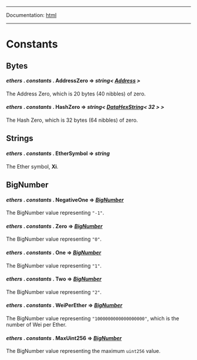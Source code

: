 -----

Documentation: [html](https://docs.ethers.io/)

-----

Constants
=========

Bytes
-----

#### *ethers* . *constants* . **AddressZero** => *string< [Address](/v5/api/utils/address/#address) >*

The Address Zero, which is 20 bytes (40 nibbles) of zero.


#### *ethers* . *constants* . **HashZero** => *string< [DataHexString](/v5/api/utils/bytes/#DataHexString)< 32 > >*

The Hash Zero, which is 32 bytes (64 nibbles) of zero.


Strings
-------

#### *ethers* . *constants* . **EtherSymbol** => *string*

The Ether symbol, **Xi**.


BigNumber
---------

#### *ethers* . *constants* . **NegativeOne** => *[BigNumber](/v5/api/utils/bignumber/)*

The BigNumber value representing `"-1"`.


#### *ethers* . *constants* . **Zero** => *[BigNumber](/v5/api/utils/bignumber/)*

The BigNumber value representing `"0"`.


#### *ethers* . *constants* . **One** => *[BigNumber](/v5/api/utils/bignumber/)*

The BigNumber value representing `"1"`.


#### *ethers* . *constants* . **Two** => *[BigNumber](/v5/api/utils/bignumber/)*

The BigNumber value representing `"2"`.


#### *ethers* . *constants* . **WeiPerEther** => *[BigNumber](/v5/api/utils/bignumber/)*

The BigNumber value representing `"1000000000000000000"`, which is the number of Wei per Ether.


#### *ethers* . *constants* . **MaxUint256** => *[BigNumber](/v5/api/utils/bignumber/)*

The BigNumber value representing the maximum `uint256` value.


